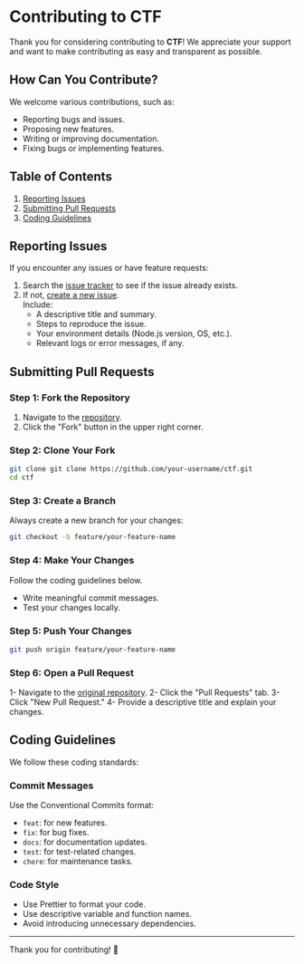# Contributing to CTF

Thank you for considering contributing to **CTF**! We appreciate your support and want to make contributing as easy and transparent as possible.


## How Can You Contribute?

We welcome various contributions, such as:
- Reporting bugs and issues.
- Proposing new features.
- Writing or improving documentation.
- Fixing bugs or implementing features.


## Table of Contents

1. [Reporting Issues](#reporting-issues)
2. [Submitting Pull Requests](#submitting-pull-requests)
3. [Coding Guidelines](#coding-guidelines)


## Reporting Issues

If you encounter any issues or have feature requests:
1. Search the [issue tracker](https://github.com/ToolsHive/ctf/issues) to see if the issue already exists.
2. If not, [create a new issue](https://github.com/ToolsHive/ctf/issues/new).  
   Include:
   - A descriptive title and summary.
   - Steps to reproduce the issue.
   - Your environment details (Node.js version, OS, etc.).
   - Relevant logs or error messages, if any.


## Submitting Pull Requests

### Step 1: Fork the Repository

1. Navigate to the [repository](https://github.com/ToolsHive/ctf.git).
2. Click the "Fork" button in the upper right corner.

### Step 2: Clone Your Fork

```bash
git clone git clone https://github.com/your-username/ctf.git
cd ctf
```

### Step 3: Create a Branch

Always create a new branch for your changes:
```bash
git checkout -b feature/your-feature-name
```

### Step 4: Make Your Changes

Follow the coding guidelines below.

- Write meaningful commit messages.
- Test your changes locally.

### Step 5: Push Your Changes

```bash
git push origin feature/your-feature-name
```

### Step 6: Open a Pull Request

1- Navigate to the [original repository](https://github.com/ToolsHive/ctf.git).
2- Click the "Pull Requests" tab.
3- Click "New Pull Request."
4- Provide a descriptive title and explain your changes.

## Coding Guidelines

We follow these coding standards:

### Commit Messages

Use the Conventional Commits format:
- `feat`: for new features.
- `fix`: for bug fixes.
- `docs`: for documentation updates.
- `test`: for test-related changes.
- `chore`: for maintenance tasks.

### Code Style

- Use Prettier to format your code.
- Use descriptive variable and function names.
- Avoid introducing unnecessary dependencies.

---

Thank you for contributing! 🎉
